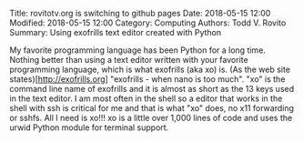 Title: rovitotv.org is switching to github pages
Date: 2018-05-15 12:00
Modified: 2018-05-15 12:00
Category: Computing
Authors: Todd V. Rovito
Summary: Using exofrills text editor created with Python

My favorite programming language has been Python for a long time.
Nothing better than using a text editor written with your favorite
programming language, which is what exofrills (aka xo) is.
(As the web site states)[http://exofrills.org] "exofrills - when
nano is too much".  "xo" is the command line name of exofrills
and it is almost as short as the 13 keys used in the text editor.
I am most often in the shell so a editor that works in the shell
with ssh is critical for me and that is what "xo" does, no x11
forwarding or sshfs.  All I need is xo!!!  xo is a little over
1,000 lines of code and uses the urwid Python module for terminal
support.



